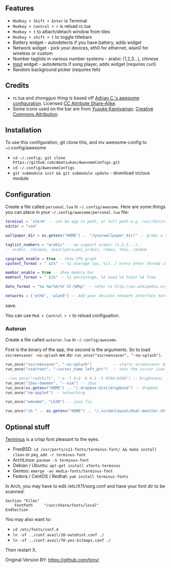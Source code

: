 Features
--------
  * `Modkey + Shift + Enter` is Terminal
  * `Modkey + Control + r` is reload rc.lua
  * `Modkey + t` to attach/detach window from tiles
  * `Modkey + shift + t` to toggle titlebars
  * Battery widget - autodetects if you have battery, adds widget
  * Network widget - pick your devices, eth0 for ethernet, wlan0 for wireless or custom
  * Number taglists in various number systems - arabic (1,2,3...), chinese
  * [mpd](http://mpd.wikia.com/wiki/Music_Player_Daemon_Wiki) widget - autodetects if song player, adds widget (requires curl)
  * Random background picker (requires feh)

Credits
-------
  * rc.lua and zhongguo thing is based off [Adrian C.'s awesome configuration](http://git.sysphere.org/awesome-configs/). Licensed [CC Attribute Share-Alike](http://creativecommons.org/licenses/by-sa/3.0/).
  * Some icons used on the bar are from [Yusuke Kamiyaman](http://p.yusukekamiyamane.com/). [Creative Commons Attribution](http://creativecommons.org/licenses/by/3.0/).

Installation
------------
To use this configuration, git clone this, and mv awesome-config to ~/.config/awesome

  * `cd ~/.config; git clone https://github.com/Amatsukan/AwesomeConfigs.git`
  * `cd ~/.config/AwesomeConfigs`
  * `git submodule init && git submodule update` - download vicious module

Configuration
-------------
  Create a file called `personal.lua` in `~/.config/awesome`. Here are some things you can place in
  your `~/.config/awesome/personal.lua` file:

```lua
terminal = 'xterm' -- can be app in path, or full path e.g. /usr/bin/xterm
editor = "vim"

wallpaper_dir = os.getenv("HOME") .. "/yourwallpaper_dir/" -- grabs a random bg

taglist_numbers = "arabic" -- we support arabic (1,2,3...),
-- arabic, chinese, {east|persian}_arabic, roman, thai, random

cpugraph_enable = true -- show CPU graph
cputext_format = " $1%" -- %1 average cpu, %[2..] every other thread individually

membar_enable = true -- show memory bar
memtext_format = " $1%" -- %1 percentage, %2 used %3 total %4 free

date_format = "%a %m/%d/%Y %l:%M%p" -- refer to http://en.wikipedia.org/wiki/Date_(Unix) specifiers

networks = {'eth0', 'wlan0'} -- Add your devices network interface here netwidget, only show one that works
```

  save.

  You can use `Mod + Control + r` to reload configuation.

### Autorun
  Create a file called `autorun.lua` in `~/.config/awesome`.

  First is the binary of the app, the second is the arguments. So to load `xscreensaver -no-splash` we do:
  `run_once("xscreensaver", "-no-splash")`.

```lua
run_once("xscreensaver", "-no-splash")         -- starts screensaver daemon 
run_once("xsetroot", "-cursor_name left_ptr")  -- sets the cursor icon

--run_once("redshift", "-o -l 0:0 -b 0.5 -t 6500:6500") -- brightness
run_once("ibus-daemon", "--xim") -- ibus
run_once(os.getenv("HOME") .. "/.dropbox-dist/dropboxd") -- dropbox
run_once("nm-applet") -- networking

run_once("wmname", "LG3D") -- java fix

run_once("sh " .. os.getenv("HOME") .. "/.screenlayout/dual-monitor.sh") -- set screens up
```

Optional stuff
--------------

[Terminus](http://terminus-font.sourceforge.net/) is a crisp font pleasant to the eyes.

  * FreeBSD: `cd /usr/ports/x11-fonts/terminus-font/ && make install clean` or `pkg_add -r terminus-font`
  * ArchLinux: `pacman -S terminus-font`
  * Debian / Ubuntu: `apt-get install xfonts-terminus`
  * Gentoo: `emerge -av media-fonts/terminus-font`
  * Fedora / CentOS / Redhat: `yum install terminus-fonts`

In Arch, you may have to edit /etc/X11/xorg.conf and have your font dir to be scanned:

```
Section "Files"
	FontPath     "/usr/share/fonts/local"
EndSection
```

You may also want to:

  * `cd /etc/fonts/conf.d`
  * `ln -sf ../conf.avail/10-autohint.conf ./`
  * `ln -sf ../conf.avail/70-yes-bitmaps.conf ./`

Then restart X.

Original Version BY: https://github.com/tony/
